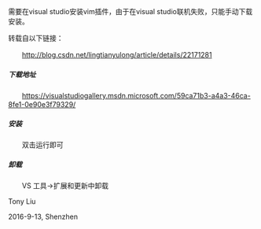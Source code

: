 需要在visual studio安装vim插件，由于在visual studio联机失败，只能手动下载安装。

转载自以下链接：

  　　http://blog.csdn.net/lingtianyulong/article/details/22171281

##### 下载地址

　　https://visualstudiogallery.msdn.microsoft.com/59ca71b3-a4a3-46ca-8fe1-0e90e3f79329/

##### 安装

　　双击运行即可

##### 卸载

　　VS 工具->扩展和更新中卸载


Tony Liu

2016-9-13, Shenzhen